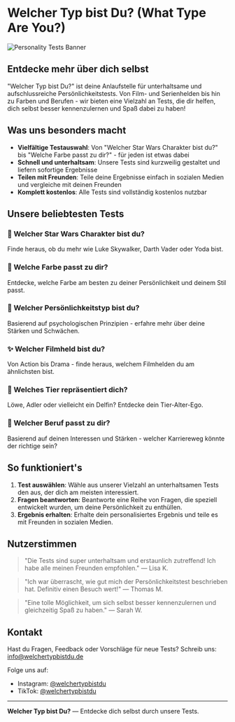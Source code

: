 # Welcher Typ bist Du? (What Type Are You?)

![Personality Tests Banner](/public/images/banner.png)

## Entdecke mehr über dich selbst

"Welcher Typ bist Du?" ist deine Anlaufstelle für unterhaltsame und aufschlussreiche Persönlichkeitstests. Von Film- und Serienhelden bis hin zu Farben und Berufen - wir bieten eine Vielzahl an Tests, die dir helfen, dich selbst besser kennenzulernen und Spaß dabei zu haben!

## Was uns besonders macht

- **Vielfältige Testauswahl**: Von "Welcher Star Wars Charakter bist du?" bis "Welche Farbe passt zu dir?" - für jeden ist etwas dabei
- **Schnell und unterhaltsam**: Unsere Tests sind kurzweilig gestaltet und liefern sofortige Ergebnisse
- **Teilen mit Freunden**: Teile deine Ergebnisse einfach in sozialen Medien und vergleiche mit deinen Freunden
- **Komplett kostenlos**: Alle Tests sind vollständig kostenlos nutzbar

## Unsere beliebtesten Tests

### 🌟 Welcher Star Wars Charakter bist du?

Finde heraus, ob du mehr wie Luke Skywalker, Darth Vader oder Yoda bist.

### 🎨 Welche Farbe passt zu dir?

Entdecke, welche Farbe am besten zu deiner Persönlichkeit und deinem Stil passt.

### 🧠 Welcher Persönlichkeitstyp bist du?

Basierend auf psychologischen Prinzipien - erfahre mehr über deine Stärken und Schwächen.

### ✨ Welcher Filmheld bist du?

Von Action bis Drama - finde heraus, welchem Filmhelden du am ähnlichsten bist.

### 🐾 Welches Tier repräsentiert dich?

Löwe, Adler oder vielleicht ein Delfin? Entdecke dein Tier-Alter-Ego.

### 💼 Welcher Beruf passt zu dir?

Basierend auf deinen Interessen und Stärken - welcher Karriereweg könnte der richtige sein?

## So funktioniert's

1. **Test auswählen**: Wähle aus unserer Vielzahl an unterhaltsamen Tests den aus, der dich am meisten interessiert.
2. **Fragen beantworten**: Beantworte eine Reihe von Fragen, die speziell entwickelt wurden, um deine Persönlichkeit zu enthüllen.
3. **Ergebnis erhalten**: Erhalte dein personalisiertes Ergebnis und teile es mit Freunden in sozialen Medien.

## Nutzerstimmen

> "Die Tests sind super unterhaltsam und erstaunlich zutreffend! Ich habe alle meinen Freunden empfohlen." — Lisa K.

> "Ich war überrascht, wie gut mich der Persönlichkeitstest beschrieben hat. Definitiv einen Besuch wert!" — Thomas M.

> "Eine tolle Möglichkeit, um sich selbst besser kennenzulernen und gleichzeitig Spaß zu haben." — Sarah W.

## Kontakt

Hast du Fragen, Feedback oder Vorschläge für neue Tests?
Schreib uns: info@welchertypbistdu.de

Folge uns auf:

- Instagram: [@welchertypbistdu](https://instagram.com/welchertypbistdu)
- TikTok: [@welchertypbistdu](https://tiktok.com/@welchertypbistdu)

---

**Welcher Typ bist Du?** — Entdecke dich selbst durch unsere Tests.
